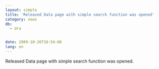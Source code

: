 ```yaml
---
layout: simple
title: 'Released Data page with simple search function was opened'
category: news
db:
  - dra


date: 2009-10-26T16:54:06
lang: en
---
```


Released Data page with simple search function was opened.

